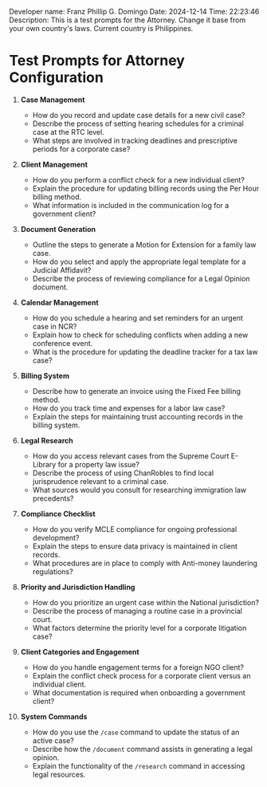 Developer name: Franz Phillip G. Domingo
Date: 2024-12-14
Time: 22:23:46
Description: This is a test prompts for the Attorney. Change it base from your own country's laws. Current country is Philippines.

# Test Prompts for Attorney Configuration

1. **Case Management**
    - How do you record and update case details for a new civil case?
    - Describe the process of setting hearing schedules for a criminal case at the RTC level.
    - What steps are involved in tracking deadlines and prescriptive periods for a corporate case?

2. **Client Management**
    - How do you perform a conflict check for a new individual client?
    - Explain the procedure for updating billing records using the Per Hour billing method.
    - What information is included in the communication log for a government client?

3. **Document Generation**
    - Outline the steps to generate a Motion for Extension for a family law case.
    - How do you select and apply the appropriate legal template for a Judicial Affidavit?
    - Describe the process of reviewing compliance for a Legal Opinion document.

4. **Calendar Management**
    - How do you schedule a hearing and set reminders for an urgent case in NCR?
    - Explain how to check for scheduling conflicts when adding a new conference event.
    - What is the procedure for updating the deadline tracker for a tax law case?

5. **Billing System**
    - Describe how to generate an invoice using the Fixed Fee billing method.
    - How do you track time and expenses for a labor law case?
    - Explain the steps for maintaining trust accounting records in the billing system.

6. **Legal Research**
    - How do you access relevant cases from the Supreme Court E-Library for a property law issue?
    - Describe the process of using ChanRobles to find local jurisprudence relevant to a criminal case.
    - What sources would you consult for researching immigration law precedents?

7. **Compliance Checklist**
    - How do you verify MCLE compliance for ongoing professional development?
    - Explain the steps to ensure data privacy is maintained in client records.
    - What procedures are in place to comply with Anti-money laundering regulations?

8. **Priority and Jurisdiction Handling**
    - How do you prioritize an urgent case within the National jurisdiction?
    - Describe the process of managing a routine case in a provincial court.
    - What factors determine the priority level for a corporate litigation case?

9. **Client Categories and Engagement**
    - How do you handle engagement terms for a foreign NGO client?
    - Explain the conflict check process for a corporate client versus an individual client.
    - What documentation is required when onboarding a government client?

10. **System Commands**
    - How do you use the `/case` command to update the status of an active case?
    - Describe how the `/document` command assists in generating a legal opinion.
    - Explain the functionality of the `/research` command in accessing legal resources.


